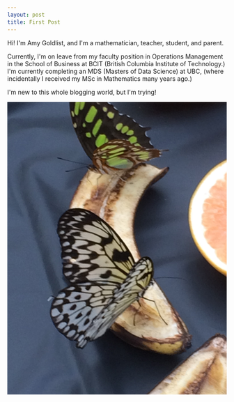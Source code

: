 ```yaml
---
layout: post
title: First Post
---
```


Hi! I'm Amy Goldlist, and I'm a mathematician, teacher, student, and parent.

Currently, I'm on leave from my faculty position in Operations Management in the School of Business at BCIT (British Columbia Institute of Technology.)  I'm currently completing an MDS (Masters of Data Science) at UBC, (where incidentally I received my MSc in Mathematics many years ago.)

I'm new to this whole blogging world, but I'm trying!

![](/images/butterfly.JPG)
